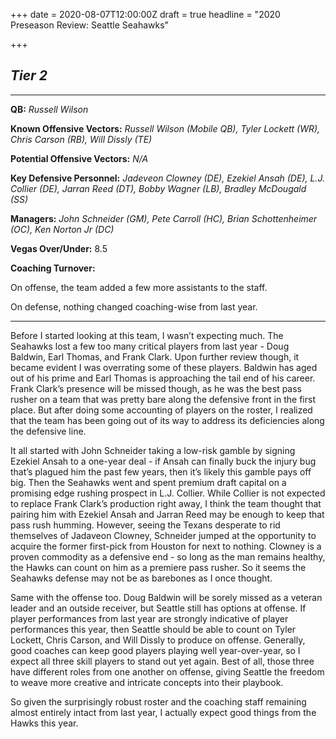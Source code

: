+++
date = 2020-08-07T12:00:00Z
draft = true
headline = "2020 Preseason Review: Seattle Seahawks"

+++
## **_Tier 2_**

***

**QB:** _Russell Wilson_

**Known Offensive Vectors:** _Russell Wilson (Mobile QB), Tyler Lockett (WR), Chris Carson (RB), Will Dissly (TE)_

**Potential Offensive Vectors:** _N/A_

**Key Defensive Personnel:** _Jadeveon Clowney (DE), Ezekiel Ansah (DE), L.J. Collier (DE), Jarran Reed (DT), Bobby Wagner (LB), Bradley McDougald (SS)_

**Managers:** _John Schneider (GM), Pete Carroll (HC), Brian Schottenheimer (OC), Ken Norton Jr (DC)_

**Vegas Over/Under:** 8.5

**Coaching Turnover:**

On offense, the team added a few more assistants to the staff.

On defense, nothing changed coaching-wise from last year.

***

Before I started looking at this team, I wasn’t expecting much. The Seahawks lost a few too many critical players from last year - Doug Baldwin, Earl Thomas, and Frank Clark. Upon further review though, it became evident I was overrating some of these players. Baldwin has aged out of his prime and Earl Thomas is approaching the tail end of his career. Frank Clark’s presence will be missed though, as he was the best pass rusher on a team that was pretty bare along the defensive front in the first place. But after doing some accounting of players on the roster, I realized that the team has been going out of its way to address its deficiencies along the defensive line.

It all started with John Schneider taking a low-risk gamble by signing Ezekiel Ansah to a one-year deal - if Ansah can finally buck the injury bug that’s plagued him the past few years, then it’s likely this gamble pays off big. Then the Seahawks went and spent premium draft capital on a promising edge rushing prospect in L.J. Collier. While Collier is not expected to replace Frank Clark’s production right away, I think the team thought that pairing him with Ezekiel Ansah and Jarran Reed may be enough to keep that pass rush humming. However, seeing the Texans desperate to rid themselves of Jadaveon Clowney, Schneider jumped at the opportunity to acquire the former first-pick from Houston for next to nothing. Clowney is a proven commodity as a defensive end - so long as the man remains healthy, the Hawks can count on him as a premiere pass rusher. So it seems the Seahawks defense may not be as barebones as I once thought.

Same with the offense too. Doug Baldwin will be sorely missed as a veteran leader and an outside receiver, but Seattle still has options at offense. If player performances from last year are strongly indicative of player performances this year, then Seattle should be able to count on Tyler Lockett, Chris Carson, and Will Dissly to produce on offense. Generally, good coaches can keep good players playing well year-over-year, so I expect all three skill players to stand out yet again. Best of all, those three have different roles from one another on offense, giving Seattle the freedom to weave more creative and intricate concepts into their playbook.

So given the surprisingly robust roster and the coaching staff remaining almost entirely intact from last year, I actually expect good things from the Hawks this year.